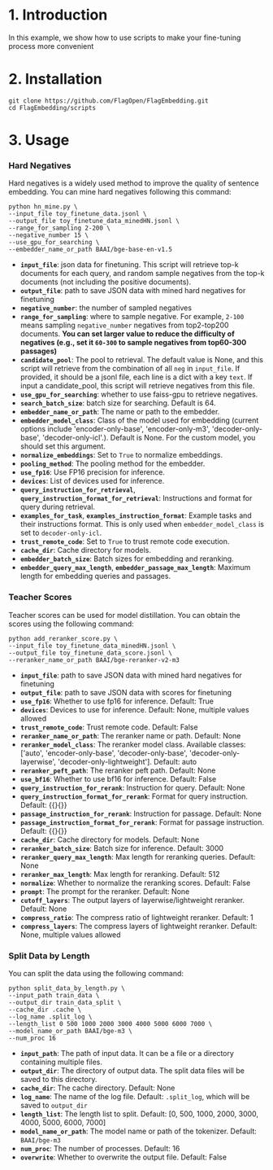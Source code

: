 # 1. Introduction

In this example, we show how to use scripts to make your fine-tuning process more convenient

# 2. Installation

```shell
git clone https://github.com/FlagOpen/FlagEmbedding.git
cd FlagEmbedding/scripts
```

# 3. Usage

### Hard Negatives

Hard negatives is a widely used method to improve the quality of sentence embedding. You can mine hard negatives following this command:

```shell
python hn_mine.py \
--input_file toy_finetune_data.jsonl \
--output_file toy_finetune_data_minedHN.jsonl \
--range_for_sampling 2-200 \
--negative_number 15 \
--use_gpu_for_searching \
--embedder_name_or_path BAAI/bge-base-en-v1.5
```

- **`input_file`**: json data for finetuning. This script will retrieve top-k documents for each query, and random sample negatives from the top-k documents (not including the positive documents).
- **`output_file`**: path to save JSON data with mined hard negatives for finetuning
- **`negative_number`**: the number of sampled negatives
- **`range_for_sampling`**: where to sample negative. For example, `2-100` means sampling `negative_number` negatives from top2-top200 documents. **You can set larger value to reduce the difficulty of negatives (e.g., set it `60-300` to sample negatives from top60-300 passages)**
- **`candidate_pool`**: The pool to retrieval. The default value is None, and this script will retrieve from the combination of all `neg` in `input_file`. If provided, it should be a jsonl file, each line is a dict with a key `text`. If input a candidate_pool, this script will retrieve negatives from this file.
- **`use_gpu_for_searching`**: whether to use faiss-gpu to retrieve negatives.
- **`search_batch_size`**: batch size for searching. Default is 64.
- **`embedder_name_or_path`**: The name or path to the embedder.
- **`embedder_model_class`**: Class of the model used for embedding (current options include 'encoder-only-base', 'encoder-only-m3', 'decoder-only-base', 'decoder-only-icl'.). Default is None. For the custom model, you should set this argument.
- **`normalize_embeddings`**: Set to `True` to normalize embeddings.
- **`pooling_method`**: The pooling method for the embedder.
- **`use_fp16`**: Use FP16 precision for inference.
- **`devices`**: List of devices used for inference.
- **`query_instruction_for_retrieval`**, **`query_instruction_format_for_retrieval`**: Instructions and format for query during retrieval.
- **`examples_for_task`**, **`examples_instruction_format`**: Example tasks and their instructions format. This is only used when `embedder_model_class` is set to `decoder-only-icl`.
- **`trust_remote_code`**: Set to `True` to trust remote code execution.
- **`cache_dir`**: Cache directory for models.
- **`embedder_batch_size`**: Batch sizes for embedding and reranking.
- **`embedder_query_max_length`**, **`embedder_passage_max_length`**: Maximum length for embedding queries and passages.

### Teacher Scores

Teacher scores can be used for model distillation. You can obtain the scores using the following command:

```shell
python add_reranker_score.py \
--input_file toy_finetune_data_minedHN.jsonl \
--output_file toy_finetune_data_score.jsonl \
--reranker_name_or_path BAAI/bge-reranker-v2-m3
```

- **`input_file`**: path to save JSON data with mined hard negatives for finetuning
- **`output_file`**: path to save JSON data with scores for finetuning
- **`use_fp16`**: Whether to use fp16 for inference. Default: True
- **`devices`**: Devices to use for inference. Default: None, multiple values allowed
- **`trust_remote_code`**: Trust remote code. Default: False
- **`reranker_name_or_path`**: The reranker name or path. Default: None
- **`reranker_model_class`**: The reranker model class. Available classes: ['auto', 'encoder-only-base', 'decoder-only-base', 'decoder-only-layerwise', 'decoder-only-lightweight']. Default: auto
- **`reranker_peft_path`**: The reranker peft path. Default: None
- **`use_bf16`**: Whether to use bf16 for inference. Default: False
- **`query_instruction_for_rerank`**: Instruction for query. Default: None
- **`query_instruction_format_for_rerank`**: Format for query instruction. Default: {{}{}}
- **`passage_instruction_for_rerank`**: Instruction for passage. Default: None
- **`passage_instruction_format_for_rerank`**: Format for passage instruction. Default: {{}{}}
- **`cache_dir`**: Cache directory for models. Default: None
- **`reranker_batch_size`**: Batch size for inference. Default: 3000
- **`reranker_query_max_length`**: Max length for reranking queries. Default: None
- **`reranker_max_length`**: Max length for reranking. Default: 512
- **`normalize`**: Whether to normalize the reranking scores. Default: False
- **`prompt`**: The prompt for the reranker. Default: None
- **`cutoff_layers`**: The output layers of layerwise/lightweight reranker. Default: None
- **`compress_ratio`**: The compress ratio of lightweight reranker. Default: 1
- **`compress_layers`**: The compress layers of lightweight reranker. Default: None, multiple values allowed

### Split Data by Length

You can split the data using the following command:

```shell
python split_data_by_length.py \
--input_path train_data \
--output_dir train_data_split \
--cache_dir .cache \
--log_name .split_log \
--length_list 0 500 1000 2000 3000 4000 5000 6000 7000 \
--model_name_or_path BAAI/bge-m3 \
--num_proc 16
```

- **`input_path`**: The path of input data. It can be a file or a directory containing multiple files.
- **`output_dir`**: The directory of output data. The split data files will be saved to this directory.
- **`cache_dir`**: The cache directory. Default: None
- **`log_name`**: The name of the log file. Default: `.split_log`, which will be saved to `output_dir`
- **`length_list`**: The length list to split. Default: [0, 500, 1000, 2000, 3000, 4000, 5000, 6000, 7000]
- **`model_name_or_path`**: The model name or path of the tokenizer. Default: `BAAI/bge-m3`
- **`num_proc`**: The number of processes. Default: 16
- **`overwrite`**: Whether to overwrite the output file. Default: False
